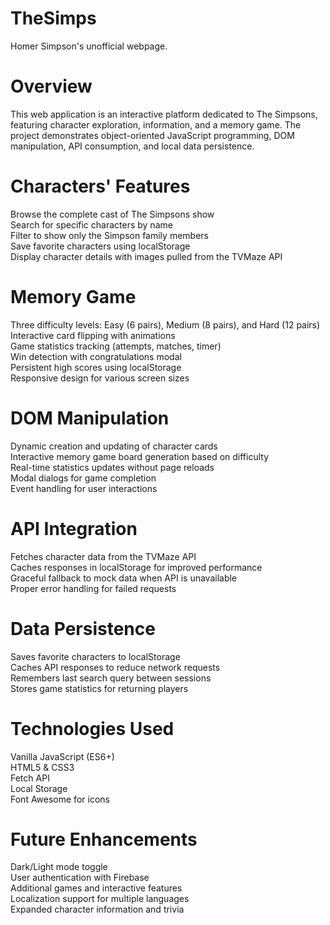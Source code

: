 # TheSimps
Homer Simpson's unofficial webpage.

# Overview
This web application is an interactive platform dedicated to The Simpsons, featuring character exploration, information, and a memory game. The project demonstrates object-oriented JavaScript programming, DOM manipulation, API consumption, and local data persistence.

# Characters' Features
Browse the complete cast of The Simpsons show <br>
Search for specific characters by name <br>
Filter to show only the Simpson family members <br>
Save favorite characters using localStorage <br>
Display character details with images pulled from the TVMaze API <br>

# Memory Game 
Three difficulty levels: Easy (6 pairs), Medium (8 pairs), and Hard (12 pairs) <br>
Interactive card flipping with animations <br>
Game statistics tracking (attempts, matches, timer) <br>
Win detection with congratulations modal <br>
Persistent high scores using localStorage <br>
Responsive design for various screen sizes <br>

# DOM Manipulation
Dynamic creation and updating of character cards <br>
Interactive memory game board generation based on difficulty <br>
Real-time statistics updates without page reloads <br>
Modal dialogs for game completion <br>
Event handling for user interactions <br>

# API Integration
Fetches character data from the TVMaze API <br>
Caches responses in localStorage for improved performance <br>
Graceful fallback to mock data when API is unavailable <br>
Proper error handling for failed requests <br>

# Data Persistence
Saves favorite characters to localStorage <br>
Caches API responses to reduce network requests <br>
Remembers last search query between sessions <br>
Stores game statistics for returning players <br>

# Technologies Used
Vanilla JavaScript (ES6+) <br>
HTML5 & CSS3 <br>
Fetch API <br>
Local Storage <br>
Font Awesome for icons <br>

# Future Enhancements
Dark/Light mode toggle <br>
User authentication with Firebase <br>
Additional games and interactive features <br>
Localization support for multiple languages <br>
Expanded character information and trivia <br>
